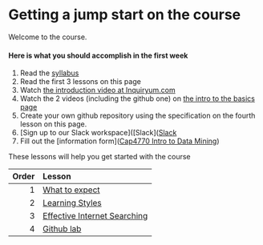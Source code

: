 # Getting a jump start on the course

Welcome to the course.

#### Here is what you should accomplish in the first week

1. Read the [syllabus](../README.md)
2. Read the first 3 lessons on this page
3. Watch [the introduction video at Inquiryum.com](http://inquiryum.com/machine-learning/)
4. Watch the 2 videos (including the github one) on [the intro to the basics page](http://inquiryum.com/machine-learning/modules/basics/Intro-To-Basic-ML/)
5. Create your own github repository using the specification on the fourth lesson on this page.
6. [Sign up to our Slack workspace]([Slack]([Slack](https://join.slack.com/t/fiu-deeplearning-team/shared_invite/zt-1dl3bvb7m-ANjWYb8YCGy5lYjxiB4thA)
7. Fill out the [information form]([Cap4770 Intro to Data Mining](https://docs.google.com/forms/d/e/1FAIpQLSdS5dh7HUnb9N_z7e3p23R3nhW47g-mJcU7b61CXChr9S1OiA/viewform))

These lessons will help you get started with the course

| Order | Lesson                                                |
| -----:|:----------------------------------------------------- |
| 1     | [What to expect](what_to_expect.md)                   |
| 2     | [Learning Styles](learning-styles.md)                 |
| 3     | [Effective Internet Searching](internet-searching.md) |
| 4     | [Github lab](gitlablab.md)                            |
